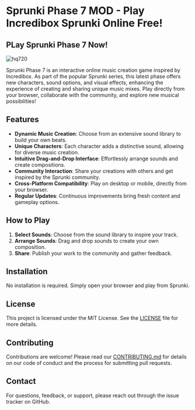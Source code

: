 # Sprunki Phase 7 MOD - Play Incredibox Sprunki Online Free!

## PLay Sprunki Phase 7 Now!

![hq720](https://github.com/user-attachments/assets/65c23236-b79c-445b-bde5-ded9a8ff0dff)

Sprunki Phase 7 is an interactive online music creation game inspired by Incredibox. As part of the popular Sprunki series, this latest phase offers new characters, sound options, and visual effects, enhancing the experience of creating and sharing unique music mixes. Play directly from your browser, collaborate with the community, and explore new musical possibilities!

## Features
- **Dynamic Music Creation**: Choose from an extensive sound library to build your own beats.
- **Unique Characters**: Each character adds a distinctive sound, allowing for diverse music creation.
- **Intuitive Drag-and-Drop Interface**: Effortlessly arrange sounds and create compositions.
- **Community Interaction**: Share your creations with others and get inspired by the Sprunki community.
- **Cross-Platform Compatibility**: Play on desktop or mobile, directly from your browser.
- **Regular Updates**: Continuous improvements bring fresh content and gameplay options.

## How to Play
1. **Select Sounds**: Choose from the sound library to inspire your track.
2. **Arrange Sounds**: Drag and drop sounds to create your own composition.
3. **Share**: Publish your work to the community and gather feedback.

## Installation
No installation is required. Simply open your browser and play from Sprunki.

## License
This project is licensed under the MIT License. See the [LICENSE](LICENSE) file for more details.

## Contributing
Contributions are welcome! Please read our [CONTRIBUTING.md](CONTRIBUTING.md) for details on our code of conduct and the process for submitting pull requests.

## Contact
For questions, feedback, or support, please reach out through the issue tracker on GitHub.

